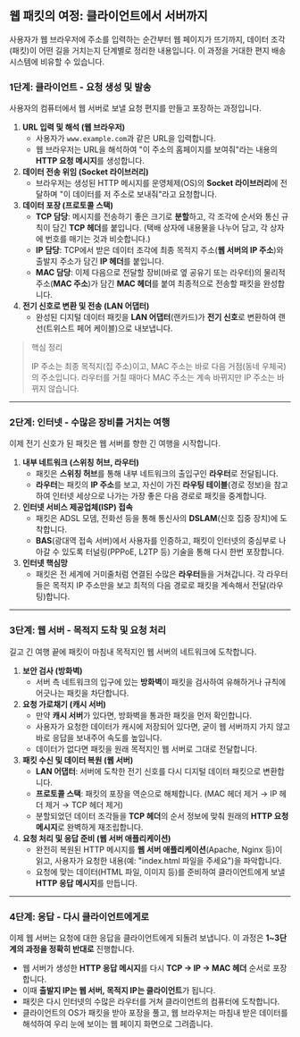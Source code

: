 ## 웹 패킷의 여정: 클라이언트에서 서버까지

사용자가 웹 브라우저에 주소를 입력하는 순간부터 웹 페이지가 뜨기까지, 데이터 조각(패킷)이 어떤 길을 거치는지 단계별로 정리한 내용입니다. 이 과정을 거대한 편지 배송 시스템에 비유할 수 있습니다.

### **1단계: 클라이언트  - 요청 생성 및 발송**

사용자의 컴퓨터에서 웹 서버로 보낼 요청 편지를 만들고 포장하는 과정입니다.

1. **URL 입력 및 해석 (웹 브라우저)**
    - 사용자가 `www.example.com`과 같은 URL을 입력합니다.
    - 웹 브라우저는 URL을 해석하여 "이 주소의 홈페이지를 보여줘"라는 내용의 **HTTP 요청 메시지**를 생성합니다.
2. **데이터 전송 위임 (Socket 라이브러리)**
    - 브라우저는 생성된 HTTP 메시지를 운영체제(OS)의 **Socket 라이브러리**에 전달하며 "이 데이터를 저 주소로 보내줘"라고 요청합니다.
3. **데이터 포장 (프로토콜 스택)**
    - **TCP 담당**: 메시지를 전송하기 좋은 크기로 **분할**하고, 각 조각에 순서와 통신 규칙이 담긴 **TCP 헤더**를 붙입니다. (택배 상자에 내용물을 나누어 담고, 각 상자에 번호를 매기는 것과 비슷합니다.)
    - **IP 담당**: TCP에서 받은 데이터 조각에 최종 목적지 주소(**웹 서버의 IP 주소**)와 출발지 주소가 담긴 **IP 헤더**를 붙입니다.
    - **MAC 담당**: 이제 다음으로 전달할 장비(바로 옆 공유기 또는 라우터)의 물리적 주소(**MAC 주소**)가 담긴 **MAC 헤더**를 붙여 최종적으로 전송할 패킷을 완성합니다.
4. **전기 신호로 변환 및 전송 (LAN 어댑터)**
    - 완성된 디지털 데이터 패킷을 **LAN 어댑터**(랜카드)가 **전기 신호**로 변환하여 랜선(트위스트 페어 케이블)으로 내보냅니다.

> 핵심 정리
> 
> 
> IP 주소는 최종 목적지(집 주소)이고, MAC 주소는 바로 다음 거점(동네 우체국)의 주소입니다. 라우터를 거칠 때마다 MAC 주소는 계속 바뀌지만 IP 주소는 바뀌지 않습니다.
> 

---

### **2단계: 인터넷  - 수많은 장비를 거치는 여행**

이제 전기 신호가 된 패킷은 웹 서버를 향한 긴 여행을 시작합니다.

1. **내부 네트워크 (스위칭 허브, 라우터)**
    - 패킷은 **스위칭 허브**를 통해 내부 네트워크의 출입구인 **라우터**로 전달됩니다.
    - **라우터**는 패킷의 **IP 주소**를 보고, 자신이 가진 **라우팅 테이블**(경로 정보)을 참고하여 인터넷 세상으로 나가는 가장 좋은 다음 경로로 패킷을 중계합니다.
2. **인터넷 서비스 제공업체(ISP) 접속**
    - 패킷은 ADSL 모뎀, 전화선 등을 통해 통신사의 **DSLAM**(신호 집중 장치)에 도착합니다.
    - **BAS**(광대역 접속 서버)에서 사용자를 인증하고, 패킷이 인터넷의 중심부로 나아갈 수 있도록 터널링(PPPoE, L2TP 등) 기술을 통해 다시 한번 포장합니다.
3. **인터넷 핵심망**
    - 패킷은 전 세계에 거미줄처럼 연결된 수많은 **라우터**들을 거쳐갑니다. 각 라우터들은 목적지 IP 주소만을 보고 최적의 다음 경로로 패킷을 계속해서 전달(라우팅)합니다.

---

### **3단계: 웹 서버 - 목적지 도착 및 요청 처리**

길고 긴 여행 끝에 패킷이 마침내 목적지인 웹 서버의 네트워크에 도착합니다.

1. **보안 검사 (방화벽)**
    - 서버 측 네트워크의 입구에 있는 **방화벽**이 패킷을 검사하여 유해하거나 규칙에 어긋나는 패킷을 차단합니다.
2. **요청 가로채기 (캐시 서버)**
    - 만약 **캐시 서버**가 있다면, 방화벽을 통과한 패킷을 먼저 확인합니다.
    - 사용자가 요청한 데이터가 캐시에 저장되어 있다면, 굳이 웹 서버까지 가지 않고 바로 응답을 보내주어 속도를 높입니다.
    - 데이터가 없다면 패킷을 원래 목적지인 웹 서버로 그대로 전달합니다.
3. **패킷 수신 및 데이터 복원 (웹 서버)**
    - **LAN 어댑터**: 서버에 도착한 전기 신호를 다시 디지털 데이터 패킷으로 변환합니다.
    - **프로토콜 스택**: 패킷의 포장을 역순으로 해체합니다. (MAC 헤더 제거 → IP 헤더 제거 → TCP 헤더 제거)
    - 분할되었던 데이터 조각들을 **TCP 헤더**의 순서 정보에 맞춰 원래의 **HTTP 요청 메시지**로 완벽하게 재조립합니다.
4. **요청 처리 및 응답 준비 (웹 서버 애플리케이션)**
    - 완전히 복원된 HTTP 메시지를 **웹 서버 애플리케이션**(Apache, Nginx 등)이 읽고, 사용자가 요청한 내용(예: "index.html 파일을 주세요")을 파악합니다.
    - 요청에 맞는 데이터(HTML 파일, 이미지 등)를 준비하여 클라이언트에게 보낼 **HTTP 응답 메시지**를 만듭니다.

---

### **4단계: 응답 - 다시 클라이언트에게로**

이제 웹 서버는 요청에 대한 응답을 클라이언트에게 되돌려 보냅니다. 이 과정은 **1~3단계의 과정을 정확히 반대로** 진행합니다.

- 웹 서버가 생성한 **HTTP 응답 메시지**를 다시 **TCP → IP → MAC 헤더** 순서로 포장합니다.
- 이때 **출발지 IP는 웹 서버, 목적지 IP는 클라이언트**가 됩니다.
- 패킷은 다시 인터넷의 수많은 라우터를 거쳐 클라이언트의 컴퓨터에 도착합니다.
- 클라이언트의 OS가 패킷을 받아 포장을 풀고, 웹 브라우저는 마침내 받은 데이터를 해석하여 우리 눈에 보이는 웹 페이지 화면으로 그려줍니다.